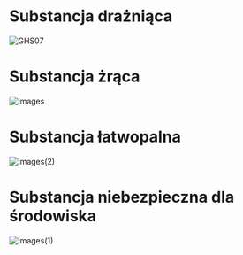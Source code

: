 # Substancja drażniąca
![GHS07](https://github.com/Wojtix777/lekcje/assets/78987394/4fa150ea-89cb-4231-afb6-e793b57d124d)
# Substancja żrąca
![images](https://github.com/Wojtix777/lekcje/assets/78987394/6fb0d467-6b94-44d5-a00c-b00fb032ef27)
# Substancja łatwopalna
![images(2)](https://github.com/Wojtix777/lekcje/assets/78987394/65f79d67-7cb3-4eb5-be89-ee2793274c71)
# Substancja niebezpieczna dla środowiska
![images(1)](https://github.com/Wojtix777/lekcje/assets/78987394/6cceba08-8bdb-436a-b22e-0ae43bda8b26)
